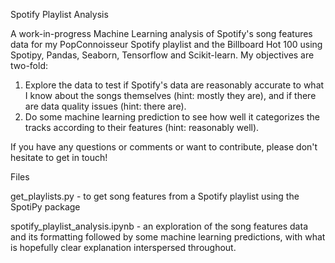 Spotify Playlist Analysis

A work-in-progress Machine Learning analysis of Spotify's song features data for my PopConnoisseur Spotify playlist and the Billboard Hot 100 using Spotipy, Pandas, Seaborn, Tensorflow and Scikit-learn. My objectives are two-fold:

1) Explore the data to test if Spotify's data are reasonably accurate to what I know about the songs themselves (hint: mostly they are), and if there are data quality issues (hint: there are).
2) Do some machine learning prediction to see how well it categorizes the tracks according to their features (hint: reasonably well).

If you have any questions or comments or want to contribute, please don't hesitate to get in touch!

Files

get_playlists.py - to get song features from a Spotify playlist using the SpotiPy package

spotify_playlist_analysis.ipynb - an exploration of the song features data and its formatting followed by some machine learning predictions, with what is hopefully clear explanation interspersed throughout.
